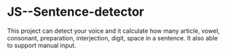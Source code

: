 # JS--Sentence-detector
This project can detect your voice and it calculate how many article, vowel, consonant, preparation, interjection, digit, space in a sentence. It also able to support manual input.

